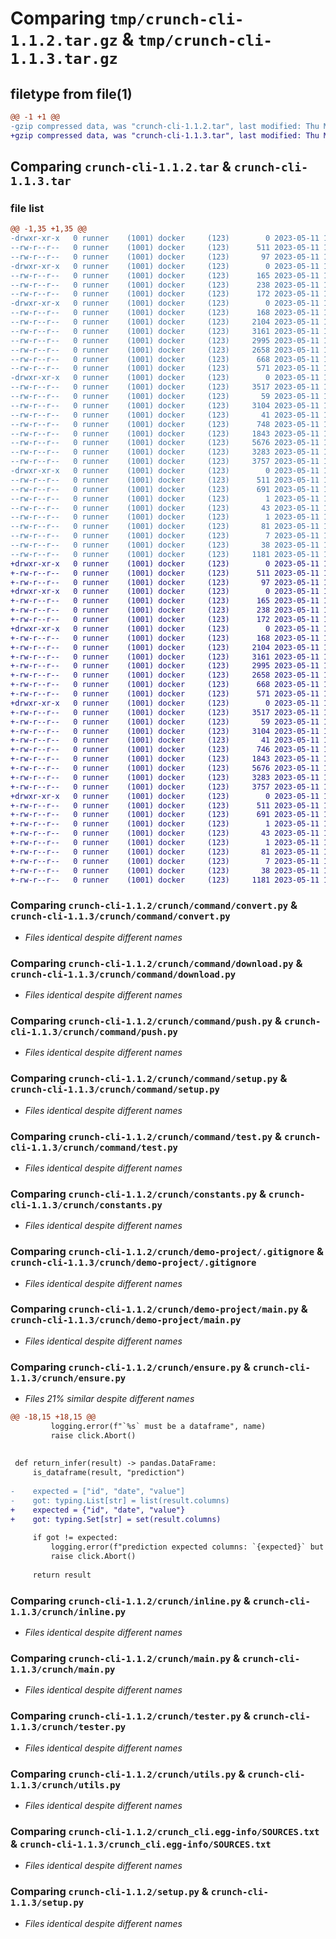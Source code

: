 # Comparing `tmp/crunch-cli-1.1.2.tar.gz` & `tmp/crunch-cli-1.1.3.tar.gz`

## filetype from file(1)

```diff
@@ -1 +1 @@
-gzip compressed data, was "crunch-cli-1.1.2.tar", last modified: Thu May 11 10:18:14 2023, max compression
+gzip compressed data, was "crunch-cli-1.1.3.tar", last modified: Thu May 11 15:41:58 2023, max compression
```

## Comparing `crunch-cli-1.1.2.tar` & `crunch-cli-1.1.3.tar`

### file list

```diff
@@ -1,35 +1,35 @@
-drwxr-xr-x   0 runner    (1001) docker     (123)        0 2023-05-11 10:18:14.329499 crunch-cli-1.1.2/
--rw-r--r--   0 runner    (1001) docker     (123)      511 2023-05-11 10:18:14.329499 crunch-cli-1.1.2/PKG-INFO
--rw-r--r--   0 runner    (1001) docker     (123)       97 2023-05-11 10:18:06.000000 crunch-cli-1.1.2/README.md
-drwxr-xr-x   0 runner    (1001) docker     (123)        0 2023-05-11 10:18:14.325499 crunch-cli-1.1.2/crunch/
--rw-r--r--   0 runner    (1001) docker     (123)      165 2023-05-11 10:18:06.000000 crunch-cli-1.1.2/crunch/__init__.py
--rw-r--r--   0 runner    (1001) docker     (123)      238 2023-05-11 10:18:06.000000 crunch-cli-1.1.2/crunch/__version__.py
--rw-r--r--   0 runner    (1001) docker     (123)      172 2023-05-11 10:18:06.000000 crunch-cli-1.1.2/crunch/api.py
-drwxr-xr-x   0 runner    (1001) docker     (123)        0 2023-05-11 10:18:14.325499 crunch-cli-1.1.2/crunch/command/
--rw-r--r--   0 runner    (1001) docker     (123)      168 2023-05-11 10:18:06.000000 crunch-cli-1.1.2/crunch/command/__init__.py
--rw-r--r--   0 runner    (1001) docker     (123)     2104 2023-05-11 10:18:06.000000 crunch-cli-1.1.2/crunch/command/convert.py
--rw-r--r--   0 runner    (1001) docker     (123)     3161 2023-05-11 10:18:06.000000 crunch-cli-1.1.2/crunch/command/download.py
--rw-r--r--   0 runner    (1001) docker     (123)     2995 2023-05-11 10:18:06.000000 crunch-cli-1.1.2/crunch/command/push.py
--rw-r--r--   0 runner    (1001) docker     (123)     2658 2023-05-11 10:18:06.000000 crunch-cli-1.1.2/crunch/command/setup.py
--rw-r--r--   0 runner    (1001) docker     (123)      668 2023-05-11 10:18:06.000000 crunch-cli-1.1.2/crunch/command/test.py
--rw-r--r--   0 runner    (1001) docker     (123)      571 2023-05-11 10:18:06.000000 crunch-cli-1.1.2/crunch/constants.py
-drwxr-xr-x   0 runner    (1001) docker     (123)        0 2023-05-11 10:18:14.325499 crunch-cli-1.1.2/crunch/demo-project/
--rw-r--r--   0 runner    (1001) docker     (123)     3517 2023-05-11 10:18:06.000000 crunch-cli-1.1.2/crunch/demo-project/.gitignore
--rw-r--r--   0 runner    (1001) docker     (123)       59 2023-05-11 10:18:06.000000 crunch-cli-1.1.2/crunch/demo-project/files.json
--rw-r--r--   0 runner    (1001) docker     (123)     3104 2023-05-11 10:18:06.000000 crunch-cli-1.1.2/crunch/demo-project/main.py
--rw-r--r--   0 runner    (1001) docker     (123)       41 2023-05-11 10:18:06.000000 crunch-cli-1.1.2/crunch/demo-project/requirements.txt
--rw-r--r--   0 runner    (1001) docker     (123)      748 2023-05-11 10:18:06.000000 crunch-cli-1.1.2/crunch/ensure.py
--rw-r--r--   0 runner    (1001) docker     (123)     1843 2023-05-11 10:18:06.000000 crunch-cli-1.1.2/crunch/inline.py
--rw-r--r--   0 runner    (1001) docker     (123)     5676 2023-05-11 10:18:06.000000 crunch-cli-1.1.2/crunch/main.py
--rw-r--r--   0 runner    (1001) docker     (123)     3283 2023-05-11 10:18:06.000000 crunch-cli-1.1.2/crunch/tester.py
--rw-r--r--   0 runner    (1001) docker     (123)     3757 2023-05-11 10:18:06.000000 crunch-cli-1.1.2/crunch/utils.py
-drwxr-xr-x   0 runner    (1001) docker     (123)        0 2023-05-11 10:18:14.329499 crunch-cli-1.1.2/crunch_cli.egg-info/
--rw-r--r--   0 runner    (1001) docker     (123)      511 2023-05-11 10:18:14.000000 crunch-cli-1.1.2/crunch_cli.egg-info/PKG-INFO
--rw-r--r--   0 runner    (1001) docker     (123)      691 2023-05-11 10:18:14.000000 crunch-cli-1.1.2/crunch_cli.egg-info/SOURCES.txt
--rw-r--r--   0 runner    (1001) docker     (123)        1 2023-05-11 10:18:14.000000 crunch-cli-1.1.2/crunch_cli.egg-info/dependency_links.txt
--rw-r--r--   0 runner    (1001) docker     (123)       43 2023-05-11 10:18:14.000000 crunch-cli-1.1.2/crunch_cli.egg-info/entry_points.txt
--rw-r--r--   0 runner    (1001) docker     (123)        1 2023-05-11 10:18:14.000000 crunch-cli-1.1.2/crunch_cli.egg-info/not-zip-safe
--rw-r--r--   0 runner    (1001) docker     (123)       81 2023-05-11 10:18:14.000000 crunch-cli-1.1.2/crunch_cli.egg-info/requires.txt
--rw-r--r--   0 runner    (1001) docker     (123)        7 2023-05-11 10:18:14.000000 crunch-cli-1.1.2/crunch_cli.egg-info/top_level.txt
--rw-r--r--   0 runner    (1001) docker     (123)       38 2023-05-11 10:18:14.329499 crunch-cli-1.1.2/setup.cfg
--rw-r--r--   0 runner    (1001) docker     (123)     1181 2023-05-11 10:18:06.000000 crunch-cli-1.1.2/setup.py
+drwxr-xr-x   0 runner    (1001) docker     (123)        0 2023-05-11 15:41:58.201945 crunch-cli-1.1.3/
+-rw-r--r--   0 runner    (1001) docker     (123)      511 2023-05-11 15:41:58.201945 crunch-cli-1.1.3/PKG-INFO
+-rw-r--r--   0 runner    (1001) docker     (123)       97 2023-05-11 15:41:52.000000 crunch-cli-1.1.3/README.md
+drwxr-xr-x   0 runner    (1001) docker     (123)        0 2023-05-11 15:41:58.197945 crunch-cli-1.1.3/crunch/
+-rw-r--r--   0 runner    (1001) docker     (123)      165 2023-05-11 15:41:52.000000 crunch-cli-1.1.3/crunch/__init__.py
+-rw-r--r--   0 runner    (1001) docker     (123)      238 2023-05-11 15:41:52.000000 crunch-cli-1.1.3/crunch/__version__.py
+-rw-r--r--   0 runner    (1001) docker     (123)      172 2023-05-11 15:41:52.000000 crunch-cli-1.1.3/crunch/api.py
+drwxr-xr-x   0 runner    (1001) docker     (123)        0 2023-05-11 15:41:58.197945 crunch-cli-1.1.3/crunch/command/
+-rw-r--r--   0 runner    (1001) docker     (123)      168 2023-05-11 15:41:52.000000 crunch-cli-1.1.3/crunch/command/__init__.py
+-rw-r--r--   0 runner    (1001) docker     (123)     2104 2023-05-11 15:41:52.000000 crunch-cli-1.1.3/crunch/command/convert.py
+-rw-r--r--   0 runner    (1001) docker     (123)     3161 2023-05-11 15:41:52.000000 crunch-cli-1.1.3/crunch/command/download.py
+-rw-r--r--   0 runner    (1001) docker     (123)     2995 2023-05-11 15:41:52.000000 crunch-cli-1.1.3/crunch/command/push.py
+-rw-r--r--   0 runner    (1001) docker     (123)     2658 2023-05-11 15:41:52.000000 crunch-cli-1.1.3/crunch/command/setup.py
+-rw-r--r--   0 runner    (1001) docker     (123)      668 2023-05-11 15:41:52.000000 crunch-cli-1.1.3/crunch/command/test.py
+-rw-r--r--   0 runner    (1001) docker     (123)      571 2023-05-11 15:41:52.000000 crunch-cli-1.1.3/crunch/constants.py
+drwxr-xr-x   0 runner    (1001) docker     (123)        0 2023-05-11 15:41:58.201945 crunch-cli-1.1.3/crunch/demo-project/
+-rw-r--r--   0 runner    (1001) docker     (123)     3517 2023-05-11 15:41:52.000000 crunch-cli-1.1.3/crunch/demo-project/.gitignore
+-rw-r--r--   0 runner    (1001) docker     (123)       59 2023-05-11 15:41:52.000000 crunch-cli-1.1.3/crunch/demo-project/files.json
+-rw-r--r--   0 runner    (1001) docker     (123)     3104 2023-05-11 15:41:52.000000 crunch-cli-1.1.3/crunch/demo-project/main.py
+-rw-r--r--   0 runner    (1001) docker     (123)       41 2023-05-11 15:41:52.000000 crunch-cli-1.1.3/crunch/demo-project/requirements.txt
+-rw-r--r--   0 runner    (1001) docker     (123)      746 2023-05-11 15:41:52.000000 crunch-cli-1.1.3/crunch/ensure.py
+-rw-r--r--   0 runner    (1001) docker     (123)     1843 2023-05-11 15:41:52.000000 crunch-cli-1.1.3/crunch/inline.py
+-rw-r--r--   0 runner    (1001) docker     (123)     5676 2023-05-11 15:41:52.000000 crunch-cli-1.1.3/crunch/main.py
+-rw-r--r--   0 runner    (1001) docker     (123)     3283 2023-05-11 15:41:52.000000 crunch-cli-1.1.3/crunch/tester.py
+-rw-r--r--   0 runner    (1001) docker     (123)     3757 2023-05-11 15:41:52.000000 crunch-cli-1.1.3/crunch/utils.py
+drwxr-xr-x   0 runner    (1001) docker     (123)        0 2023-05-11 15:41:58.201945 crunch-cli-1.1.3/crunch_cli.egg-info/
+-rw-r--r--   0 runner    (1001) docker     (123)      511 2023-05-11 15:41:58.000000 crunch-cli-1.1.3/crunch_cli.egg-info/PKG-INFO
+-rw-r--r--   0 runner    (1001) docker     (123)      691 2023-05-11 15:41:58.000000 crunch-cli-1.1.3/crunch_cli.egg-info/SOURCES.txt
+-rw-r--r--   0 runner    (1001) docker     (123)        1 2023-05-11 15:41:58.000000 crunch-cli-1.1.3/crunch_cli.egg-info/dependency_links.txt
+-rw-r--r--   0 runner    (1001) docker     (123)       43 2023-05-11 15:41:58.000000 crunch-cli-1.1.3/crunch_cli.egg-info/entry_points.txt
+-rw-r--r--   0 runner    (1001) docker     (123)        1 2023-05-11 15:41:58.000000 crunch-cli-1.1.3/crunch_cli.egg-info/not-zip-safe
+-rw-r--r--   0 runner    (1001) docker     (123)       81 2023-05-11 15:41:58.000000 crunch-cli-1.1.3/crunch_cli.egg-info/requires.txt
+-rw-r--r--   0 runner    (1001) docker     (123)        7 2023-05-11 15:41:58.000000 crunch-cli-1.1.3/crunch_cli.egg-info/top_level.txt
+-rw-r--r--   0 runner    (1001) docker     (123)       38 2023-05-11 15:41:58.201945 crunch-cli-1.1.3/setup.cfg
+-rw-r--r--   0 runner    (1001) docker     (123)     1181 2023-05-11 15:41:52.000000 crunch-cli-1.1.3/setup.py
```

### Comparing `crunch-cli-1.1.2/crunch/command/convert.py` & `crunch-cli-1.1.3/crunch/command/convert.py`

 * *Files identical despite different names*

### Comparing `crunch-cli-1.1.2/crunch/command/download.py` & `crunch-cli-1.1.3/crunch/command/download.py`

 * *Files identical despite different names*

### Comparing `crunch-cli-1.1.2/crunch/command/push.py` & `crunch-cli-1.1.3/crunch/command/push.py`

 * *Files identical despite different names*

### Comparing `crunch-cli-1.1.2/crunch/command/setup.py` & `crunch-cli-1.1.3/crunch/command/setup.py`

 * *Files identical despite different names*

### Comparing `crunch-cli-1.1.2/crunch/command/test.py` & `crunch-cli-1.1.3/crunch/command/test.py`

 * *Files identical despite different names*

### Comparing `crunch-cli-1.1.2/crunch/constants.py` & `crunch-cli-1.1.3/crunch/constants.py`

 * *Files identical despite different names*

### Comparing `crunch-cli-1.1.2/crunch/demo-project/.gitignore` & `crunch-cli-1.1.3/crunch/demo-project/.gitignore`

 * *Files identical despite different names*

### Comparing `crunch-cli-1.1.2/crunch/demo-project/main.py` & `crunch-cli-1.1.3/crunch/demo-project/main.py`

 * *Files identical despite different names*

### Comparing `crunch-cli-1.1.2/crunch/ensure.py` & `crunch-cli-1.1.3/crunch/ensure.py`

 * *Files 21% similar despite different names*

```diff
@@ -18,15 +18,15 @@
         logging.error(f"`%s` must be a dataframe", name)
         raise click.Abort()
 
 
 def return_infer(result) -> pandas.DataFrame:
     is_dataframe(result, "prediction")
 
-    expected = ["id", "date", "value"]
-    got: typing.List[str] = list(result.columns)
+    expected = {"id", "date", "value"}
+    got: typing.Set[str] = set(result.columns)
 
     if got != expected:
         logging.error(f"prediction expected columns: `{expected}` but got `{got}`")
         raise click.Abort()
 
     return result
```

### Comparing `crunch-cli-1.1.2/crunch/inline.py` & `crunch-cli-1.1.3/crunch/inline.py`

 * *Files identical despite different names*

### Comparing `crunch-cli-1.1.2/crunch/main.py` & `crunch-cli-1.1.3/crunch/main.py`

 * *Files identical despite different names*

### Comparing `crunch-cli-1.1.2/crunch/tester.py` & `crunch-cli-1.1.3/crunch/tester.py`

 * *Files identical despite different names*

### Comparing `crunch-cli-1.1.2/crunch/utils.py` & `crunch-cli-1.1.3/crunch/utils.py`

 * *Files identical despite different names*

### Comparing `crunch-cli-1.1.2/crunch_cli.egg-info/SOURCES.txt` & `crunch-cli-1.1.3/crunch_cli.egg-info/SOURCES.txt`

 * *Files identical despite different names*

### Comparing `crunch-cli-1.1.2/setup.py` & `crunch-cli-1.1.3/setup.py`

 * *Files identical despite different names*

